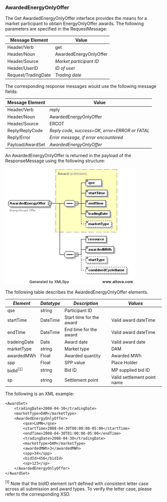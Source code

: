 ### AwardedEnergyOnlyOffer

The Get AwardedEnergyOnlyOffer interface provides the means for a
market participant to obtain EnergyOnlyOffer awards. The following
parameters are specified in the RequestMessage:

| <span class="mark">Message Element</span> | <span class="mark">Value</span> |
|-------------------------------------------|---------------------------------|
| Header/Verb                               | get                             |
| Header/Noun                               | AwardedEnergyOnlyOffer          |
| Header/Source                             | *Market participant ID*         |
| Header/UserID                             | *ID of user*                    |
| Request/TradingDate                       | *Trading date*                  |

The corresponding response messages would use the following message
fields:

| <span class="mark">Message Element</span> | <span class="mark">Value</span>                |
|-------------------------------------------|------------------------------------------------|
| Header/Verb                               | reply                                          |
| Header/Noun                               | AwardedEnergyOnlyOffer                         |
| Header/Source                             | ERCOT                                          |
| Reply/ReplyCode                           | *Reply code, success=OK, error=ERROR or FATAL* |
| Reply/Error                               | *Error message, if error encountered*          |
| Payload/AwardSet                          | *AwardedEnergyOnlyOffer*                       |

An AwardedEnergyOnlyOffer is returned in the payload of the
ResponseMessage using the following structure:

![AwardedEnergyOnlyOffer Structure](../Images/AwardedEnergyOnlyOffer_Structure.png)

The following table describes the AwardedEnergyOnlyOffer elements.

| *Element*    | *Datatype* | *Description*            | *Values*                    |
|--------------|------------|--------------------------|-----------------------------|
| qse          | string     | Participant ID           |                             |
| startTime    | DateTime   | Start time for the award | Valid award dateTime        |
| endTime      | DateTime   | End time for the award   | Valid award dateTime        |
| tradeingDate | Date       | Award date               | Valid award date            |
| marketType   | string     | Market type              | DAM                         |
| awardedMWh   | Float      | Awarded quantity         | Awarded MWh                 |
| spp          | Float      | SPP value                | Place Holder                |
| bidId<sup>[1]</sup>    | string     | Bid ID                   | MP supplied bid ID          |
| sp           | string     | Settlement point         | Valid settlement point name |

The following is an XML example:

~~~
<AwardSet>
    <tradingDate>2008-04-30</tradingDate>
    <marketType>DAM</marketType>
    <AwardedEnergyOnlyOffer>
        <qse>LUMN</qse>
        <startTime>2008-04-30T00:00:00-05:00</startTime>
        <endTime>2008-04-30T01:00:00-05:00</endTime>
        <tradingDate>2008-04-30</tradingDate>
        <marketType>DAM</marketType>
        <awardedMWh>3</awardedMWh>
        <spp>34</spp>
        <bidId>456</bidId>
        <sp>123</sp>
    </AwardedEnergyOnlyOffer>
</AwardSet>
~~~

<sup>[1]</sup> Note that the bidID element isn’t defined with consistent letter
    case across all submission and award types. To verify the letter
    case, please refer to the corresponding XSD.
